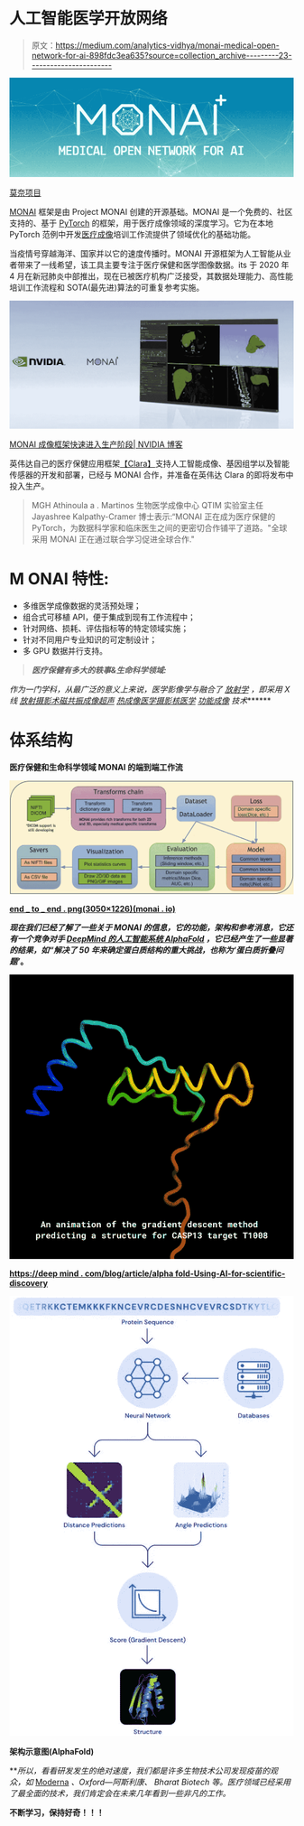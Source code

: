 # 人工智能医学开放网络

> 原文：<https://medium.com/analytics-vidhya/monai-medical-open-network-for-ai-898fdc3ea635?source=collection_archive---------23----------------------->

![](img/c4afe54c2d4fc27bdbef08290c1a744f.png)

[莫奈项目](https://monai.io/)

[MONAI](https://monai.io/) 框架是由 Project MONAI 创建的开源基础。MONAI 是一个免费的、社区支持的、基于 [PyTorch](https://pytorch.org/) 的框架，用于医疗成像领域的深度学习。它为在本地 PyTorch 范例中开发[医疗成像](https://en.wikipedia.org/wiki/Medical_imaging)培训工作流提供了领域优化的基础功能。

当疫情号穿越海洋、国家并以它的速度传播时。MONAI 开源框架为人工智能从业者带来了一线希望，该工具主要专注于医疗保健和医学图像数据。its 于 2020 年 4 月在新冠肺炎中部推出，现在已被医疗机构广泛接受，其数据处理能力、高性能培训工作流程和 SOTA(最先进)算法的可重复参考实施。

![](img/3ce45415daf95fc25b005397bd44b50f.png)

[MONAI 成像框架快速进入生产阶段| NVIDIA 博客](https://blogs.nvidia.com/blog/2020/11/30/monai-ai-imaging-framework/)

英伟达自己的医疗保健应用框架[【Clara】](https://developer.nvidia.com/clara)支持人工智能成像、基因组学以及智能传感器的开发和部署，已经与 MONAI 合作，并准备在英伟达 Clara 的即将发布中投入生产。

> MGH Athinoula a . Martinos 生物医学成像中心 QTIM 实验室主任 Jayashree Kalpathy-Cramer 博士表示:“MONAI 正在成为医疗保健的 PyTorch，为数据科学家和临床医生之间的更密切合作铺平了道路。"全球采用 MONAI 正在通过联合学习促进全球合作."

# M ONAI 特性:

*   多维医学成像数据的灵活预处理；
*   组合式可移植 API，便于集成到现有工作流程中；
*   针对网络、损耗、评估指标等的特定领域实施；
*   针对不同用户专业知识的可定制设计；
*   多 GPU 数据并行支持。

> ***医疗保健有多大的轶事&生命科学领域:***

*作为一门学科，从最广泛的意义上来说，医学影像学与*[](https://en.wikipedia.org/wiki/Biological_imaging)**融合了* [*放射学*](https://en.wikipedia.org/wiki/Radiology) *，即采用 X 线* [*放射摄影术*](https://en.wikipedia.org/wiki/Radiography)*[*磁共振成像*](https://en.wikipedia.org/wiki/Magnetic_resonance_imaging)*[*超声*](https://en.wikipedia.org/wiki/Ultrasound) [](https://en.wikipedia.org/wiki/Tactile_imaging)**[*热成像*](https://en.wikipedia.org/wiki/Thermography)*[*医学摄影*](https://en.wikipedia.org/wiki/Medical_photography)*[*核医学*](https://en.wikipedia.org/wiki/Nuclear_medicine) [*功能成像*](https://en.wikipedia.org/wiki/Functional_imaging) *技术********

# **体系结构**

**医疗保健和生命科学领域 MONAI 的端到端工作流**

**![](img/e860497631870ffb4bbb098a762f6b0e.png)**

**[end _ to _ end . png(3050×1226)(monai . io)](https://docs.monai.io/en/latest/_images/end_to_end.png)**

***现在我们已经了解了一些关于 MONAI 的信息，它的功能，架构和参考消息，它还有一个竞争对手* [***DeepMind 的人工智能系统 AlphaFold***](https://deepmind.com/research/case-studies/alphafold) *，它已经产生了一些显著的结果，如“解决了 50 年来确定蛋白质结构的重大挑战，也称为‘蛋白质折叠问题’*。**

**![](img/e3a97bf4c57f59722e578a3faf1c64d9.png)**

**[https://deep mind . com/blog/article/alpha fold-Using-AI-for-scientific-discovery](https://deepmind.com/blog/article/AlphaFold-Using-AI-for-scientific-discovery)**

**![](img/4c505d7eabc770db826ddd2b73efefe5.png)**

**架构示意图(AlphaFold)**

***所以，看看研发发生的绝对速度，我们都是许多生物技术公司发现疫苗的观众，如* [Moderna](https://en.wikipedia.org/wiki/Moderna) *、*Oxford—*阿斯利康、* Bharat Biotech *等。医疗领域已经采用了最全面的技术，我们肯定会在未来几年看到一些非凡的工作。***

**不断学习，保持好奇！！！**